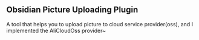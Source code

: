 ## Obsidian Picture Uploading Plugin

A tool that helps you to upload picture to cloud service provider(oss), and I implemented the AliCloudOss provider~
